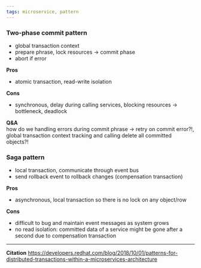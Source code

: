```yaml
---
tags: microservice, pattern
---
```


### Two-phase commit pattern
- global transaction context
- prepare phrase, lock resources -> commit phase
- abort if error

**Pros**
- atomic transaction, read-write isolation

**Cons**
- synchronous, delay during calling services, blocking resources -> bottleneck, deadlock

**Q&A**  
how do we handling errors during commit phrase -> retry on commit error?!, global transaction context tracking and calling delete all committed objects?!

### Saga pattern
- local transaction, communicate through event bus
- send rollback event to rollback changes (compensation transaction)

**Pros**
- asynchronous, local transaction so there is no lock on any object/row

**Cons**
- difficult to bug and maintain event messages as system grows
- no read isolation: committed data of a service might be gone after a second due to compensation transaction

---

**Citation**
https://developers.redhat.com/blog/2018/10/01/patterns-for-distributed-transactions-within-a-microservices-architecture
